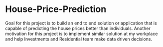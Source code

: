 # House-Price-Prediction
Goal for this project is to build an end to end solution or application that is capable of predicting the house prices better than individuals. Another motivation for this project is to implement similar solution at my workplace and help Investments and Residential team make data driven decisions.
